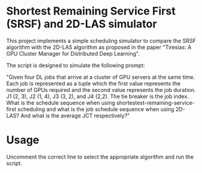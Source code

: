 # Shortest Remaining Service First (SRSF) and 2D-LAS simulator

This project implements a simple scheduling simulator to compare the SRSF algorithm with the 2D-LAS algorithm as proposed in the paper "Tiresias: A GPU Cluster Manager for Distributed Deep Learning".

The script is designed to simulate the following prompt:

"Given four DL jobs that arrive at a cluster of GPU servers at the same time. Each job is represented as a tuple which the first value represents the number of GPUs required and the second value represents the job duration.  J1 (2, 3), J2 (1, 4), J3 (3, 2), and J4 (2,2). The tie breaker is the job index. What is the schedule sequence when using shortestest-remaining-service-first scheduling and what is the job schedule sequence when using 2D-LAS? And what is the average JCT respectively?"

# Usage

Uncomment the correct line to select the appropriate algorithm and run the script.
